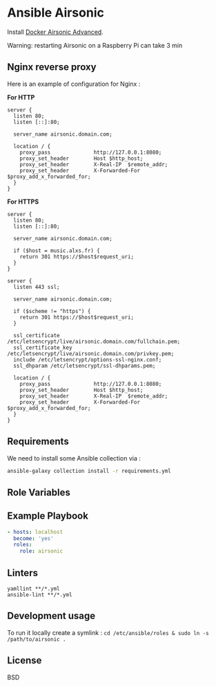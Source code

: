 # Ansible Airsonic

Install [Docker Airsonic Advanced](https://hub.docker.com/r/airsonicadvanced/airsonic-advanced).

Warning: restarting Airsonic on a Raspberry Pi can take 3 min

## Nginx reverse proxy
Here is an example of configuration for Nginx :

**For HTTP**
```config
server {
  listen 80;
  listen [::]:80;

  server_name airsonic.domain.com;

  location / {
    proxy_pass              http://127.0.0.1:8080;
    proxy_set_header        Host $http_host;
    proxy_set_header        X-Real-IP  $remote_addr;
    proxy_set_header        X-Forwarded-For $proxy_add_x_forwarded_for;
  }
}
```

**For HTTPS**

```config
server {
  listen 80;
  listen [::]:80;

  server_name airsonic.domain.com;

  if ($host = music.alxs.fr) {
    return 301 https://$host$request_uri;
  }
}

server {
  listen 443 ssl;

  server_name airsonic.domain.com;

  if ($scheme != "https") {
    return 301 https://$host$request_uri;
  }

  ssl_certificate /etc/letsencrypt/live/airsonic.domain.com/fullchain.pem;
  ssl_certificate_key /etc/letsencrypt/live/airsonic.domain.com/privkey.pem;
  include /etc/letsencrypt/options-ssl-nginx.conf;
  ssl_dhparam /etc/letsencrypt/ssl-dhparams.pem;

  location / {
    proxy_pass              http://127.0.0.1:8080;
    proxy_set_header        Host $http_host;
    proxy_set_header        X-Real-IP  $remote_addr;
    proxy_set_header        X-Forwarded-For $proxy_add_x_forwarded_for;
  }
}
```

## Requirements

We need to install some Ansible collection via :

```sh
ansible-galaxy collection install -r requirements.yml
```

## Role Variables

## Example Playbook

```yaml
- hosts: localhost
  become: 'yes'
  roles:
    role: airsonic
```

## Linters
```shell
yamllint **/*.yml
ansible-lint **/*.yml
```

## Development usage
To run it locally create a symlink : `cd /etc/ansible/roles & sudo ln -s /path/to/airsonic .`

License
-------

BSD
